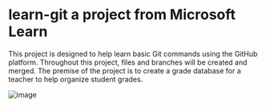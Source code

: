 # learn-git a project from Microsoft Learn
This project is designed to help learn basic Git commands using the GitHub platform. Throughout this project, files and branches will be created and merged. 
The premise of the project is to create a grade database for a teacher to help organize student grades.

![image](https://github.com/jenansaadatmand/learn-git/assets/153618882/caf62655-dd95-4cf2-9c83-e7eaa0c279dc)
